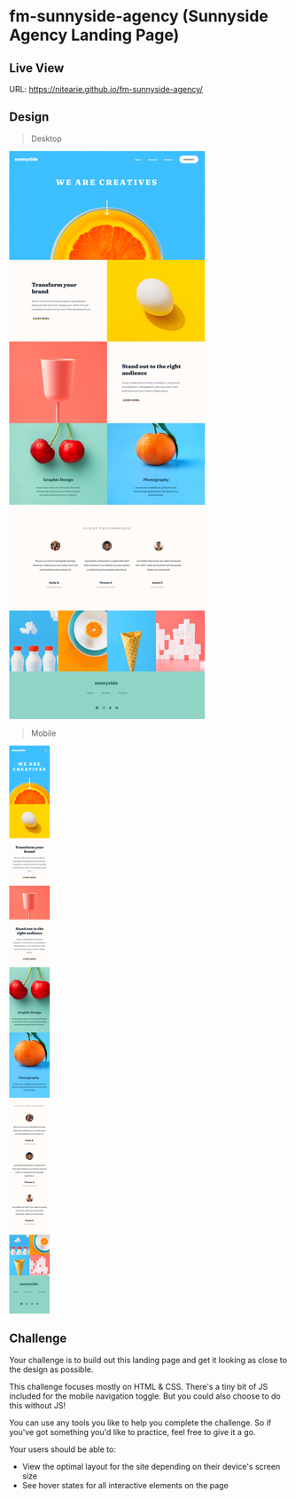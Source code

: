 # fm-sunnyside-agency (Sunnyside Agency Landing Page)

## Live View

URL: https://nitearie.github.io/fm-sunnyside-agency/

## Design

> Desktop

![Desktop Design](./design/desktop-design.jpg)

> Mobile

![Mobile Design](./design/mobile-design.jpg)

## Challenge

Your challenge is to build out this landing page and get it looking as close to the design as possible.

This challenge focuses mostly on HTML & CSS. There's a tiny bit of JS included for the mobile navigation toggle. But you could also choose to do this without JS!

You can use any tools you like to help you complete the challenge. So if you've got something you'd like to practice, feel free to give it a go.

Your users should be able to:

- View the optimal layout for the site depending on their device's screen size
- See hover states for all interactive elements on the page